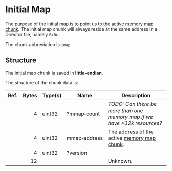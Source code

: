 # Initial Map

The purpose of the initial map is to point us to the active [memory map chunk](./mmap.md). The initial map chunk
will always reside at the same address in a Director file, namely `0x0c`. 

The chunk abbreviation is `imap`.

## Structure

The initial map chunk is saved in **little-endian**.

The structure of the chunk data is:

Ref.   | Bytes | Type(s) | Name               | Description
---    | ---:  | ---     | ---                | ---
&nbsp; | 4     | uint32  | ?mmap&#8209;count  | *TODO: Can there be more than one memory map if we have >32k resources?*
&nbsp; | 4     | uint32  | mmap&#8209;address | The address of the active [memory map chunk](./mmap.md).
&nbsp; | 4     | uint32  | ?version           | &nbsp;
&nbsp; | 12    | &nbsp;  | &nbsp;             | Unknown.
